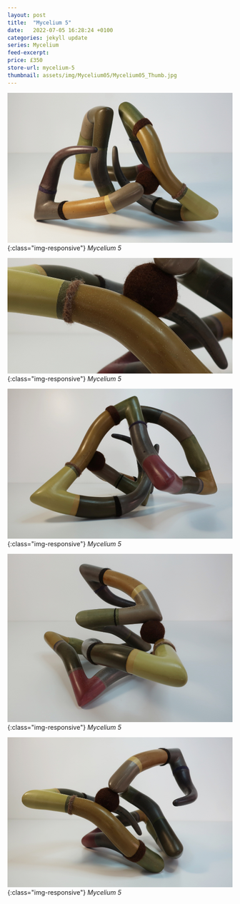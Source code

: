 ```yaml
---
layout: post
title:  "Mycelium 5"
date:   2022-07-05 16:28:24 +0100
categories: jekyll update
series: Mycelium
feed-excerpt:
price: £350
store-url: mycelium-5
thumbnail: assets/img/Mycelium05/Mycelium05_Thumb.jpg
---
```

![Mycelium 5 Sculpture](/assets/img/Mycelium05/Mycelium05_01.jpg){:class="img-responsive"}
*Mycelium 5*

![Mycelium 5 Sculpture](/assets/img/Mycelium05/Mycelium05_06.jpg){:class="img-responsive"}
*Mycelium 5*

![Mycelium 5 Sculpture](/assets/img/Mycelium05/Mycelium05_03.jpg){:class="img-responsive"}
*Mycelium 5*

![Mycelium 5 Sculpture](/assets/img/Mycelium05/Mycelium05_04.jpg){:class="img-responsive"}
*Mycelium 5*

![Mycelium 5 Sculpture](/assets/img/Mycelium05/Mycelium05_05.jpg){:class="img-responsive"}
*Mycelium 5*

